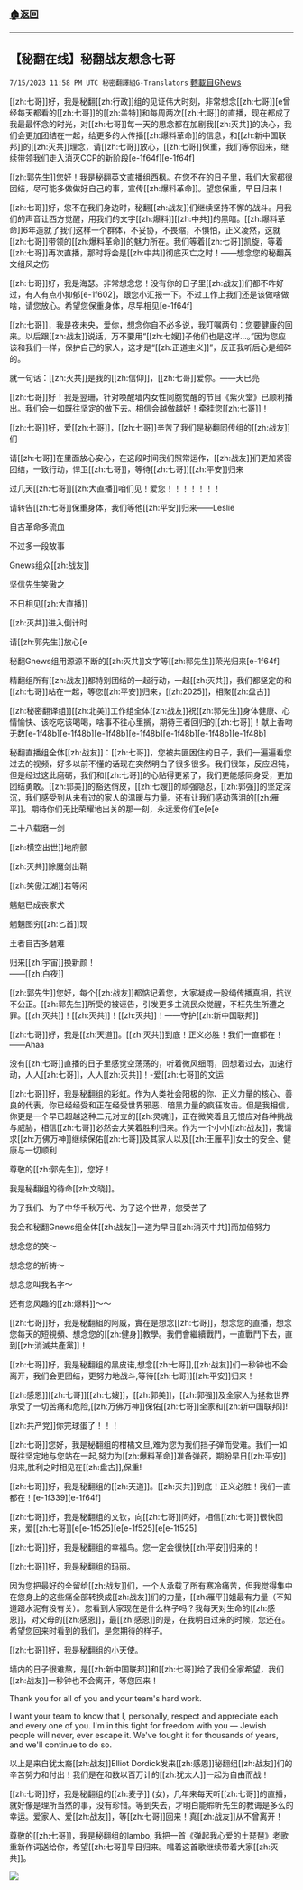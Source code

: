 ###  [:house:返回](README.md)
---


## 【秘翻在线】秘翻战友想念七哥
`7/15/2023 11:58 PM UTC 秘密翻譯組G-Translators` [轉載自GNews](https://gnews.org/articles/1463498)

[[zh:七哥]]好，我是秘翻[[zh:行政]]组的见证伟大时刻，非常想念[[zh:七哥]][e️️️️️️️曾经每天都看的[[zh:七哥]]的[[zh:盖特]]和每周两次[[zh:七哥]]的直播，现在都成了我最最怀念的时光，对[[zh:七哥]]每一天的思念都在加剧我[[zh:灭共]]的决心，我们会更加团结在一起，给更多的人传播[[zh:爆料革命]]的信息，和[[zh:新中国联邦]]的[[zh:灭共]]理念，请[[zh:七哥]]放心，[[zh:七哥]]保重，我们等你回来，继续带领我们走入消灭CCP的新阶段[e-1f64f][e-1f64f]

[[zh:郭先生]]您好！我是秘翻英文直播组西枫。在您不在的日子里，我们大家都很团结，尽可能多做做好自己的事，宣传[[zh:爆料革命]]。望您保重，早日归来！

[[zh:七哥]]好，您不在我们身边时，秘翻[[zh:战友]]们继续坚持不懈的战斗。用我们的声音让西方觉醒，用我们的文字[[zh:爆料]][[zh:中共]]的黑暗。[[zh:爆料革命]]6年造就了我们这样一个群体，不妥协，不畏缩，不惧怕，正义凌然，这就[[zh:七哥]]带领的[[zh:爆料革命]]的魅力所在。我们等着[[zh:七哥]]凯旋，等着[[zh:七哥]]再次直播，那时将会是[[zh:中共]]彻底灭亡之时！——想念您的秘翻英文组风之伤

[[zh:七哥]]好，我是海瑟。非常想念您！没有你的日子里[[zh:战友]]们都不咋好过，有人有点小抑郁[e-1f602]，跟您小汇报一下。不过工作上我们还是该做啥做啥，请您放心。希望您保重身体，尽早相见[e-1f64f]

[[zh:七哥]]，我是夜未央，爱你，想念你自不必多说，我叮嘱两句：您要健康的回来。以后跟[[zh:战友]]说话，万不要用“[[zh:七嫂]]子他们也是这样…。”因为您应该和我们一样，保护自己的家人，这才是“[[zh:正道主义]]”，反正我听后心是细碎的。

就一句话：[[zh:灭共]]是我的[[zh:信仰]]，[[zh:七哥]]爱你。——天已亮

[[zh:七哥]]好！我是翌珊，针对唤醒墙内女性同胞觉醒的节目《紫火堂》已顺利播出。我们会一如既往坚定的做下去。相信会越做越好！牵挂您[[zh:七哥]]！

[[zh:七哥]]好，爱[[zh:七哥]]，[[zh:七哥]]辛苦了我们是秘翻同传组的[[zh:战友]]们

请[[zh:七哥]]在里面放心安心，在这段时间我们照常运作，[[zh:战友]]们更加紧密团结，一致行动，悍卫[[zh:七哥]]，等待[[zh:七哥]][[zh:平安]]归来

过几天[[zh:七哥]][[zh:大直播]]咱们见！爱您！！！！！！！

请转告[[zh:七哥]]保重身体，我们等他[[zh:平安]]归来——Leslie

自古革命多流血

不过多一段故事

Gnews组众[[zh:战友]]

坚信先生笑傲之

不日相见[[zh:大直播]]

[[zh:灭共]]进入倒计时

请[[zh:郭先生]]放心[e️️️️️️️

秘翻Gnews组用源源不断的[[zh:灭共]]文字等[[zh:郭先生]]荣光归来[e-1f64f]


精翻组所有[[zh:战友]]都特别团结的一起行动，一起[[zh:灭共]]，我们都坚定的和[[zh:七哥]]站在一起，等您[[zh:平安]]归来，[[zh:2025]]，相聚[[zh:盘古]]


[[zh:秘密翻译组]][[zh:北美]]工作组全体[[zh:战友]]祝[[zh:郭先生]]身体健康、心情愉快、该吃吃该喝喝，啥事不往心里搁，期待王者回归的[[zh:七哥]]！献上香吻无数[e-1f48b][e-1f48b][e-1f48b][e-1f48b][e-1f48b][e-1f48b][e-1f48b]

秘翻直播组全体[[zh:战友]]：[[zh:七哥]]，您被共匪困住的日子，我们一遍遍看您过去的视频，好多以前不懂的话现在突然明白了很多很多。我们很笨，反应迟钝，但是经过这此磨砺，我们和[[zh:七哥]]的心贴得更紧了，我们更能感同身受，更加团结勇敢。[[zh:郭美]]的豁达俏皮，[[zh:七嫂]]的顽强隐忍，[[zh:郭强]]的坚定深沉，我们感受到从未有过的家人的温暖与力量。还有让我们感动落泪的[[zh:雁平]]。期待你们无比荣耀地出关的那一刻，永远爱你们[e️️️️️️️[e️️️️️️️[e️️️️️️️


二十八载磨一剑

[[zh:横空出世]]地府颤

[[zh:灭共]]除魔剑出鞘

[[zh:笑傲江湖]]若等闲

魑魅已成丧家犬

魍魉图穷[[zh:匕首]]现

王者自古多磨难

归来[[zh:宇宙]]换新颜！  
——[[zh:白夜]]

[[zh:郭先生]]您好，每个[[zh:战友]]都惦记着您，大家凝成一股绳传播真相，抗议不公正。[[zh:郭先生]]所受的被诬告，引发更多主流民众觉醒，不枉先生所遭之罪。[[zh:灭共]]！[[zh:灭共]]！[[zh:灭共]]！——守护[[zh:新中国联邦]]  
  

[[zh:七哥]]好，我是[[zh:天道]]。[[zh:灭共]]到底！正义必胜！我们一直都在！——Ahaa

没有[[zh:七哥]]直播的日子里感觉空荡荡的，听着微风细雨，回想着过去，加速行动，人人[[zh:七哥]]，人人[[zh:灭共]]！\-爱[[zh:七哥]]的文运

[[zh:七哥]]好，我是秘翻组的彩虹。作为人类社会阳极的你、正义力量的核心、善良的代表，你已经经受和正在经受世界邪恶、暗黑力量的疯狂攻击。但是我相信，你更是一个早已超越这种二元对立的[[zh:灵魂]]，正在微笑着且无恨应对各种挑战与威胁，相信[[zh:七哥]]必然会大笑着胜利归来。作为一个小小[[zh:战友]]，我请求[[zh:万佛万神]]继续保佑[[zh:七哥]]及其家人以及[[zh:王雁平]]女士的安全、健康与一切顺利

尊敬的[[zh:郭先生]]，您好！

我是秘翻组的待命[[zh:文晓]]。

为了我们、为了中华千秋万代、为了这个世界，您受苦了

我会和秘翻Gnews组全体[[zh:战友]]一道为早日[[zh:消灭中共]]而加倍努力

想念您的笑～

想念您的祈祷～

想念您叫我名字～

还有您风趣的[[zh:爆料]]～～

[[zh:七哥]]好，我是秘翻組的阿威，實在是想念[[zh:七哥]]，想念您的直播，想念您每天的短視頻、想念您的[[zh:健身]]教學。我們會繼續戰鬥，一直戰鬥下去，直到[[zh:消滅共產黨]]！

[[zh:七哥]]好，我是秘翻组的黑皮诺,想念[[zh:七哥]],[[zh:战友]]们一秒钟也不会离开，我们会更团结，更努力地战斗,等待[[zh:七哥]][[zh:平安]]归来！

[[zh:感恩]][[zh:七哥]][[zh:七嫂]]，[[zh:郭美]]，[[zh:郭强]]及全家人为拯救世界承受了一切苦痛和危险,[[zh:万佛万神]]保佑[[zh:七哥]]全家和[[zh:新中国联邦]]!

[[zh:共产党]]你完球蛋了！！！

[[zh:七哥]]您好，我是秘翻组的柑橘文旦,难为您为我们挡子弹而受难。我们一如既往坚定地与您站在一起,努力为[[zh:爆料革命]]准备弹药，期盼早日[[zh:平安]]归来,胜利之时相见在[[zh:盘古]],保重!

[[zh:七哥]]好，我是秘翻组的[[zh:天道]]。[[zh:灭共]]到底！正义必胜！我们一直都在！[e-1f339][e-1f64f]

[[zh:七哥]]好，我是秘翻组的文钦，向[[zh:七哥]]问好，相信[[zh:七哥]]很快回来，爱[[zh:七哥]][e️‍️‍️‍️‍[e-1f525][e️‍️‍️‍️‍[e-1f525][e️‍️‍️‍️‍[e-1f525]

[[zh:七哥]]好，我是秘翻组的幸福鸟。您一定会很快[[zh:平安]]归来的！

[[zh:七哥]]好，我是秘翻组的玛丽。

因为您把最好的全留给[[zh:战友]]们，一个人承载了所有寒冷痛苦，但我觉得集中在您身上的这些痛全部转换成[[zh:战友]]们的力量，[[zh:雁平]]姐最有力量（不知道跟水泥有没有关）。您看到大家现在是什么样子吗？我每天对生命的[[zh:感恩]]，对父母的[[zh:感恩]]，最[[zh:感恩]]的是，在我明白过来的时候，您还在。希望您回来时看到的我们，是您期待的样子。

[[zh:七哥]]好，我是秘翻组的小天使。

墙内的日子很难熬，是[[zh:新中国联邦]]和[[zh:七哥]]给了我们全家希望，我们[[zh:战友]]一秒钟也不会离开，等您回来！

Thank you for all of you and your team's hard work.

I want your team to know that I, personally, respect and appreciate each and every one of you. I'm in this fight for freedom with you — Jewish people will never, ever escape it. We've fought it for thousands of years, and we'll continue to do so.

以上是来自犹太裔[[zh:战友]]Elliot Dordick发来[[zh:感恩]]秘翻组[[zh:战友]]们的辛苦努力和付出！我们是在和数以百万计的[[zh:犹太人]]一起为自由而战！

[[zh:七哥]]好，我是秘翻组的[[zh:麦子]] (女)，几年来每天听[[zh:七哥]]的直播，就好像是理所当然的事，没有珍惜。等到失去，才明白能聆听先生的教诲是多么的幸运。爱家人、爱[[zh:战友]]，等[[zh:七哥]]回来！真[[zh:战友]]从不曾离开！

尊敬的[[zh:七哥]]，我是秘翻组的lambo, 我把一首《弹起我心爱的土琵琶》老歌重新作词送给你，希望[[zh:七哥]]早日归来。唱着这首歌继续带着大家[[zh:灭共]]。

![](https://i.imgur.com/UZahI9b.png)

